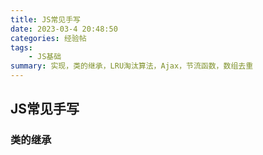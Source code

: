 ```yaml
---
title: JS常见手写
date: 2023-03-4 20:48:50
categories: 经验帖
tags:
    - JS基础
summary: 实现，类的继承，LRU淘汰算法，Ajax，节流函数，数组去重
---
```



## JS常见手写

### 类的继承

```js
```


### 